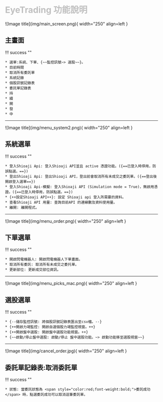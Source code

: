 # <font color="silver">EyeTrading 功能說明</font>

<div markdown>
![Image title](img/main_screen.png){ width="250" align=left }

## 主畫面
!!! success ""

    * 選單:系統、下單、{~~監控訊號~> 選股~~}。
    * 目前時間
    * 取消所有委託單
    * 系統記錄
    * 個股訊號記錄表
    * 委託單記錄表
    * 持
    * 續
    * 開
    * 發
    * 中

</div>
<hr>
<div markdown>
![Image title](img/menu_system2.png){ width="250" align=left }

## 系統選單

!!! success ""

    * 登入Shioaji Api: 登入Shioaji API並且 active 憑證功能。({==已登入時停用，防誤點選。==})
    * 登出Shioaji Api: 登出Shioaji API，登出前會取消所有未成交之委託單。({==登出後開啟登入選單==})
    * 登入Shioaji Api-模擬: 登入Shioaji API (Simulation mode = True)，無啟用憑證。({==已登入時停用，防誤點選。==})
    * {++設定Shioaji API++}: 設定 Shioaji api 登入所需要的資料。
    * 查看Shioaji API 用量: 查詢目前API 的連線數及資料使用量。
    * 離開: 離開程式。
</div>
<hr>
<div markdown>
![Image title](img/menu_order.png){ width="250" align=left }

## 下單選單

!!! success ""

    * 開啟閃電機器人: 開啟閃電機器人下單畫面。
    * 取消所有委託: 取消所有未成交之委托單。
    * 更新部位: 更新成交部位資訊。
</div>
<hr>
<div markdown>
![Image title](img/menu_picks_mac.png){ width="250" align=left }

## 選股選單

!!! success ""

    * {--儲存監控訊號: 將個股訊號記錄表匯出至csv檔。--}
    * {++開啟力竭監控: 開啟自選個股力竭監控視窗。++}
    * {++開啟盤中選股: 開啟盤中選股功能視窗。++}
    * {~~啟動/停止盤中選股: 啟動/停止 盤中選股功能。~> 啟動功能移至選股視窗~~}

</div>
<hr>
<div markdown>
![Image title](img/cancel_order.jpg){ width="250" align=left }

## 委託單記錄表:取消委託單

!!! success ""

    * 狀態: 當委託狀態為 <span style="color:red;font-weight:bold;">委託成功</span> 時，點選委託成功可以取消這筆委託單。

</div>
